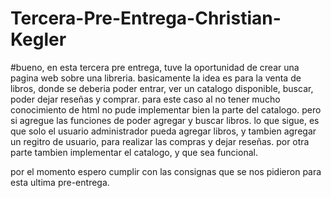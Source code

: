 # Tercera-Pre-Entrega-Christian-Kegler


#bueno, en esta tercera pre entrega, tuve la oportunidad de crear una pagina web sobre una libreria.
basicamente la idea es para la venta de libros, donde se deberia poder entrar, ver un catalogo disponible, buscar, poder dejar reseñas y comprar.
para este caso al no tener mucho conocimiento de html no pude implementar bien la parte del catalogo. pero si agregue las funciones de poder agregar y buscar libros.
lo que sigue, es que solo el usuario administrador pueda agregar libros, y tambien agregar un regitro de usuario, para realizar las compras y dejar reseñas.
por otra parte tambien implementar el catalogo, y que sea funcional.

por el momento espero cumplir con las consignas que se nos pidieron para esta ultima pre-entrega.
